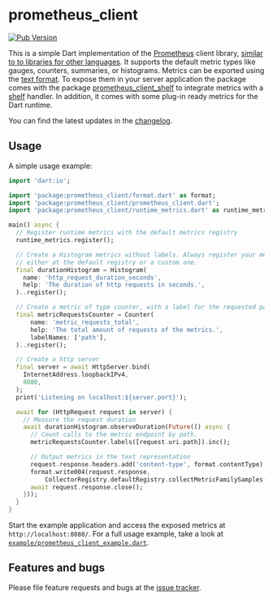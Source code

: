 prometheus_client
===

[![Pub Version](https://img.shields.io/pub/v/prometheus_client)][prometheus_client]

This is a simple Dart implementation of the [Prometheus][prometheus] client library, [similar to to libraries for other languages][writing_clientlibs].
It supports the default metric types like gauges, counters, summaries, or histograms.
Metrics can be exported using the [text format][text_format].
To expose them in your server application the package comes with the package [prometheus_client_shelf][prometheus_client_shelf] to integrate metrics with a [shelf][shelf] handler. 
In addition, it comes with some plug-in ready metrics for the Dart runtime.

You can find the latest updates in the [changelog][changelog].

## Usage

A simple usage example:

```dart
import 'dart:io';

import 'package:prometheus_client/format.dart' as format;
import 'package:prometheus_client/prometheus_client.dart';
import 'package:prometheus_client/runtime_metrics.dart' as runtime_metrics;

main() async {
  // Register runtime metrics with the default metrics registry
  runtime_metrics.register();

  // Create a Histogram metrics without labels. Always register your metric,
  // either at the default registry or a custom one.
  final durationHistogram = Histogram(
    name: 'http_request_duration_seconds',
    help: 'The duration of http requests in seconds.',
  )..register();

  // Create a metric of type counter, with a label for the requested path:
  final metricRequestsCounter = Counter(
      name: 'metric_requests_total', 
      help: 'The total amount of requests of the metrics.',
      labelNames: ['path'],
  )..register();

  // Create a http server
  final server = await HttpServer.bind(
    InternetAddress.loopbackIPv4,
    8080,
  );
  print('Listening on localhost:${server.port}');

  await for (HttpRequest request in server) {
    // Measure the request duration
    await durationHistogram.observeDuration(Future(() async {
      // Count calls to the metric endpoint by path.
      metricRequestsCounter.labels([request.uri.path]).inc();

      // Output metrics in the text representation
      request.response.headers.add('content-type', format.contentType);
      format.write004(request.response,
          CollectorRegistry.defaultRegistry.collectMetricFamilySamples());
      await request.response.close();
    }));
  }
}
```

Start the example application and access the exposed metrics at `http://localhost:8080/`.
For a full usage example, take a look at [`example/prometheus_client_example.dart`][example].

## Features and bugs

Please file feature requests and bugs at the [issue tracker][tracker].

[tracker]: https://github.com/tentaclelabs/prometheus_client/issues
[writing_clientlibs]: https://prometheus.io/docs/instrumenting/writing_clientlibs/
[prometheus]: https://prometheus.io/
[text_format]: https://prometheus.io/docs/instrumenting/exposition_formats/#text-based-format
[shelf]: https://pub.dev/packages/shelf
[example]: https://github.com/tentaclelabs/prometheus_client/blob/master/prometheus_client/example/prometheus_client_example.dart
[changelog]: https://github.com/tentaclelabs/prometheus_client/blob/master/prometheus_client/CHANGELOG.md
[prometheus_client_shelf]: https://pub.dev/packages/prometheus_client_shelf
[prometheus_client]: https://pub.dev/packages/prometheus_client

